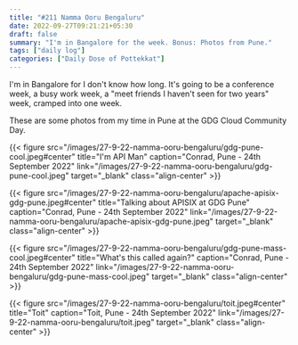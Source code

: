 ```yaml
---
title: "#211 Namma Ooru Bengaluru"
date: 2022-09-27T09:21:21+05:30
draft: false
summary: "I'm in Bangalore for the week. Bonus: Photos from Pune."
tags: ["daily log"]
categories: ["Daily Dose of Pottekkat"]
---
```


I'm in Bangalore for I don't know how long. It's going to be a conference week, a busy work week, a "meet friends I haven't seen for two years" week, cramped into one week.

These are some photos from my time in Pune at the GDG Cloud Community Day.

{{< figure src="/images/27-9-22-namma-ooru-bengaluru/gdg-pune-cool.jpeg#center" title="I'm API Man" caption="Conrad, Pune - 24th September 2022" link="/images/27-9-22-namma-ooru-bengaluru/gdg-pune-cool.jpeg" target="_blank" class="align-center" >}}

{{< figure src="/images/27-9-22-namma-ooru-bengaluru/apache-apisix-gdg-pune.jpeg#center" title="Talking about APISIX at GDG Pune" caption="Conrad, Pune - 24th September 2022" link="/images/27-9-22-namma-ooru-bengaluru/apache-apisix-gdg-pune.jpeg" target="_blank" class="align-center" >}}

{{< figure src="/images/27-9-22-namma-ooru-bengaluru/gdg-pune-mass-cool.jpeg#center" title="What's this called again?" caption="Conrad, Pune - 24th September 2022" link="/images/27-9-22-namma-ooru-bengaluru/gdg-pune-mass-cool.jpeg" target="_blank" class="align-center" >}}

{{< figure src="/images/27-9-22-namma-ooru-bengaluru/toit.jpeg#center" title="Toit" caption="Toit, Pune - 24th September 2022" link="/images/27-9-22-namma-ooru-bengaluru/toit.jpeg" target="_blank" class="align-center" >}}

